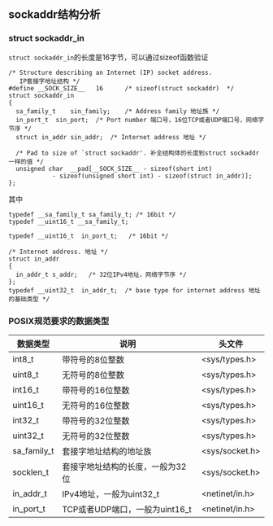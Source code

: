 ## sockaddr结构分析

### struct sockaddr_in

`struct sockaddr_in`的长度是16字节，可以通过sizeof函数验证

```
/* Structure describing an Internet (IP) socket address. 
   IP套接字地址结构 */
#define __SOCK_SIZE__	16		/* sizeof(struct sockaddr)	*/
struct sockaddr_in
{
  sa_family_t	 sin_family;	/* Address family 地址族 */
  in_port_t	 sin_port;	/* Port number 端口号，16位TCP或者UDP端口号，网络字节序 */
  struct in_addr sin_addr;	/* Internet address 地址 */

  /* Pad to size of `struct sockaddr'. 补全结构体的长度到struct sockaddr一样的值 */
  unsigned char  __pad[__SOCK_SIZE__ - sizeof(short int)
			- sizeof(unsigned short int) - sizeof(struct in_addr)];
};
```

其中

```
typedef __sa_family_t sa_family_t; /* 16bit */
typedef __uint16_t __sa_family_t;

typedef	__uint16_t	in_port_t;   /* 16bit */

/* Internet address. 地址 */
struct in_addr
{
  in_addr_t s_addr;   /* 32位IPv4地址，网络字节序 */
};
typedef	__uint32_t	in_addr_t;	/* base type for internet address 地址的基础类型 */
```

### POSIX规范要求的数据类型

|数据类型|说明|头文件|
|--|--|--|
| int8_t | 带符号的8位整数 | <sys/types.h> |
| uint8_t | 无符号的8位整数 | <sys/types.h> |
| int16_t | 带符号的16位整数 | <sys/types.h> |
| uint16_t | 无符号的16位整数 | <sys/types.h> |
| int32_t | 带符号的32位整数 | <sys/types.h> |
| uint32_t | 无符号的32位整数 | <sys/types.h> |
| sa\_family\_t | 套接字地址结构的地址族 | <sys/socket.h> |
| socklen_t | 套接字地址结构的长度，一般为32位 | <sys/socket.h> |
| in\_addr\_t | IPv4地址，一般为uint32_t | <netinet/in.h> |
| in\_port\_t | TCP或者UDP端口，一般为uint16_t | <netinet/in.h> |